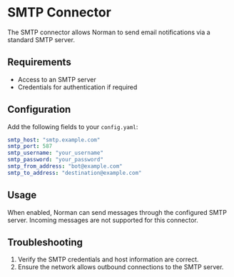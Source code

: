 # SMTP Connector

The SMTP connector allows Norman to send email notifications via a standard SMTP server.

## Requirements

- Access to an SMTP server
- Credentials for authentication if required

## Configuration

Add the following fields to your `config.yaml`:

```yaml
smtp_host: "smtp.example.com"
smtp_port: 587
smtp_username: "your_username"
smtp_password: "your_password"
smtp_from_address: "bot@example.com"
smtp_to_address: "destination@example.com"
```

## Usage

When enabled, Norman can send messages through the configured SMTP server. Incoming messages are not supported for this
connector.

## Troubleshooting

1. Verify the SMTP credentials and host information are correct.
2. Ensure the network allows outbound connections to the SMTP server.
